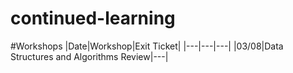 # continued-learning

#Workshops
|Date|Workshop|Exit Ticket|
|---|---|---|
|03/08|Data Structures and Algorithms Review|---|
